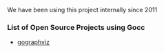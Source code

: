 We have been using this project internally since 2011

### List of Open Source Projects using Gocc ###

  * [gographviz](https://code.google.com/p/gographviz/)